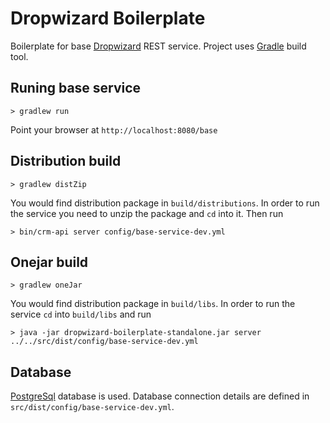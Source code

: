 # Dropwizard Boilerplate

Boilerplate for base [Dropwizard](http://dropwizard.codahale.com) REST service.
Project uses [Gradle](http://www.gradle.org/) build tool.

## Runing base service

```
> gradlew run
```

Point your browser at `http://localhost:8080/base`

## Distribution build

```
> gradlew distZip
```

You would find distribution package in `build/distributions`. In order to run the service
you need to unzip the package and `cd` into it. Then run

```
> bin/crm-api server config/base-service-dev.yml
```

## Onejar build

```
> gradlew oneJar
```

You would find distribution package in `build/libs`. In order to run the service
`cd` into `build/libs` and run

```
> java -jar dropwizard-boilerplate-standalone.jar server ../../src/dist/config/base-service-dev.yml
```

## Database

[PostgreSql](http://www.postgresql.org/) database is used. Database connection details are defined in `src/dist/config/base-service-dev.yml`.

